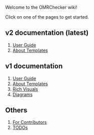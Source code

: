 Welcome to the OMRChecker wiki!

<!-- Only intro here -->

Click on one of the pages to get started.

## v2 documentation (latest)

<ol>
<li> <a href="https://github.com/Udayraj123/OMRChecker/wiki/%5Bv1%5D-User-Guide">User Guide</a></li>
<li> <a href="https://github.com/Udayraj123/OMRChecker/wiki/%5Bv1%5D-About-Templates">About Templates</a> </li>
<!-- <li> <a href="https://github.com/Udayraj123/OMRChecker/wiki/%5Bv1%5D-Rich-Visuals">Rich Visuals</a> </li> -->
<!-- <li> <a href="https://github.com/Udayraj123/OMRChecker/wiki/%5Bv1%5D-Diagrams">Diagrams</a> </li> -->
</ol>

## v1 documentation

<ol>
<li><a href="https://github.com/Udayraj123/OMRChecker/wiki/%5Bv1%5D-User-Guide">User Guide</a></li>
<li> <a href="https://github.com/Udayraj123/OMRChecker/wiki/%5Bv1%5D-About-Templates">About Templates</a> </li>
<li> <a href="https://github.com/Udayraj123/OMRChecker/wiki/%5Bv1%5D-Rich-Visuals">Rich Visuals</a> </li>
<li> <a href="https://github.com/Udayraj123/OMRChecker/wiki/%5Bv1%5D-Diagrams">Diagrams</a> </li>
</ol>

## Others

<ol>
<li> <a href="https://github.com/Udayraj123/OMRChecker/wiki/For-Contributors">For Contributors</a> </li>
<li> <a href="https://github.com/Udayraj123/OMRChecker/wiki/TODOs">TODOs</a> </li>
</ol>

<!-- ## B.Tech. Project Certificate
![btp_certificate](<a href="https://raw.githubusercontent.com/wiki/Udayraj123/OMRChecker/extras/Progress/2019-04-26/Certificate.png) -->
<!-- See full project report here -->
